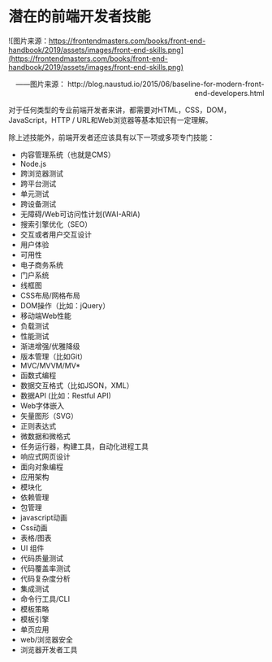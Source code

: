 # 潜在的前端开发者技能


![图片来源：https://frontendmasters.com/books/front-end-handbook/2019/assets/images/front-end-skills.png](https://frontendmasters.com/books/front-end-handbook/2019/assets/images/front-end-skills.png)

<p align="right">——图片来源： http://blog.naustud.io/2015/06/baseline-for-modern-front-end-developers.html </p>

对于任何类型的专业前端开发者来讲，都需要对HTML，CSS，DOM，JavaScript，HTTP / URL和Web浏览器等基本知识有一定理解。

除上述技能外，前端开发者还应该具有以下一项或多项专门技能：

* 内容管理系统（也就是CMS）
* Node.js
* 跨浏览器测试
* 跨平台测试
* 单元测试
* 跨设备测试
* 无障碍/Web可访问性计划(WAI-ARIA)
* 搜索引擎优化（SEO）
* 交互或者用户交互设计
* 用户体验
* 可用性
* 电子商务系统  
* 门户系统  
* 线框图
* CSS布局/网格布局
* DOM操作（比如：jQuery）
* 移动端Web性能
* 负载测试
* 性能测试  
* 渐进增强/优雅降级
* 版本管理（比如Git）
* MVC/MVVM/MV*
* 函数式编程
* 数据交互格式（比如JSON，XML）
* 数据API (比如：Restful API)
* Web字体嵌入
* 矢量图形（SVG）
* 正则表达式
* 微数据和微格式
* 任务运行器，构建工具，自动化进程工具
* 响应式网页设计
* 面向对象编程
* 应用架构
* 模块化
* 依赖管理
* 包管理
* javascript动画
* Css动画
* 表格/图表
* UI 组件
* 代码质量测试
* 代码覆盖率测试
* 代码复杂度分析
* 集成测试
* 命令行工具/CLI
* 模板策略
* 模板引擎
* 单页应用
* web/浏览器安全
* 浏览器开发者工具

